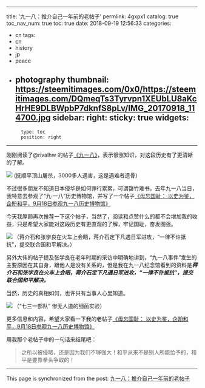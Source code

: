 
---
title: '九一八：推介自己一年前的老帖子'
permlink: 4gxpx1
catalog: true
toc_nav_num: true
toc: true
date: 2018-09-19 12:56:33
categories:
- cn
tags:
- cn
- history
- jp
- peace
- photography
thumbnail: https://steemitimages.com/0x0/https://steemitimages.com/DQmeqTs3Tyrvpn1XEUbLU8aKcHrHE9DLBWpbP7dknfS8pLv/IMG_20170918_114700.jpg
sidebar:
    right:
        sticky: true
widgets:
    -
        type: toc
        position: right
---


刚刚阅读了@rivalhw 的帖子[《九一八》](https://steemit.com/cn-reader/@rivalhw/7bvd8l)，表示很涨知识，对这段历史有了更清晰的了解。

![](https://steemitimages.com/0x0/https://steemitimages.com/DQmeqTs3Tyrvpn1XEUbLU8aKcHrHE9DLBWpbP7dknfS8pLv/IMG_20170918_114700.jpg)
(抚顺平顶山屠杀，3000多人遇害，这是遇难者遗骨)

不过很多朋友不知道日本侵华是如何罪行累累，可谓罄竹难书。去年九一八当日，我特意去参观了“九·一八”历史博物馆，并写了一个帖子[《毋忘国耻： 以史为鉴，企盼和平，9月18日参观九一八历史博物馆》](https://steemit.com/cn/@oflyhigh/9-18)

今天我厚颜再次推荐一下这个帖子，当然了，阅读和点赞什么的都不会增加我的收益，只是希望大家能对这段历史有更直观的了解，牢记国耻，奋发图强。

![](https://steemitimages.com/DQmcMUwPCwKKcUaM4cSFE2p4bPocusUWBBDmEvgPQSTfh5t/IMG_20170918_112804.jpg)
（蒋介石和张学良在火车上会晤，蒋介石定下凡遇日军进攻，“一律不许抵抗”，提交联合国和平解决。）

另外大伟的帖子提及张学良在老年时期的采访中明确地讲到，“九一八事件”发生的主要原因在其自身，跟他人是没有关系的，但是我在九一八纪念馆看到的资料是***蒋介石和张学良在火车上会晤，蒋介石定下凡遇日军进攻，“一律不许抵抗”，提交联合国和平解决。***

当然，历史的真相如何，也许只有当事人心里知道。

![](https://steemitimages.com/0x0/https://steemitimages.com/DQmdMJR5CcXAZCd34Zk47rJ761bJB86HfMLsuKgT7WYCLkk/IMG_20170918_115106.jpg)
（“七三一部队” 惨无人道的细菌实验）

更多信息和内容，希望大家看一下我的老帖子[《毋忘国耻： 以史为鉴，企盼和平，9月18日参观九一八历史博物馆》](https://steemit.com/cn/@oflyhigh/9-18)

用我那个老帖子中的一句话来结尾吧：
>之所以被侵略，还是因为我们不够强大！和平从来不是别人所能给予的，和平是要靠拳头争取的！

- - -

This page is synchronized from the post: [九一八：推介自己一年前的老帖子](https://steemit.com/@oflyhigh/4gxpx1)
